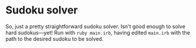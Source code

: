# Sudoku solver

So, just a pretty straightforward sudoku solver. Isn't good enough to solve hard sudokus—yet!
Run with `ruby main.irb`, having edited `main.irb` with the path to the desired sudoku to be solved.
